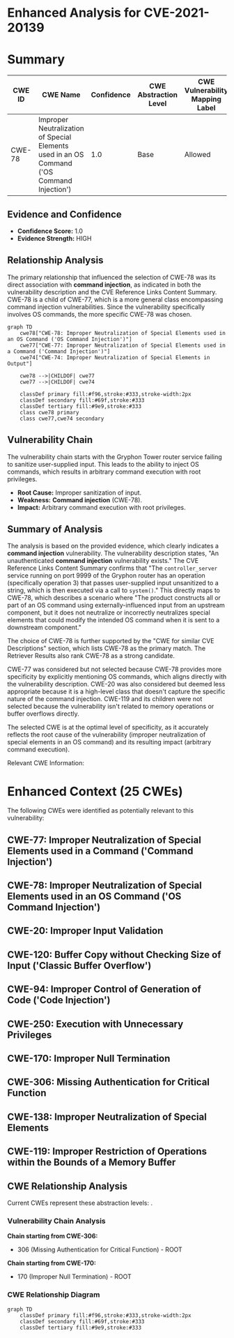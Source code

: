 # Enhanced Analysis for CVE-2021-20139

# Summary
| CWE ID | CWE Name | Confidence | CWE Abstraction Level | CWE Vulnerability Mapping Label | CWE-Vulnerability Mapping Notes |
|---|---|---|---|---|---|
| CWE-78 | Improper Neutralization of Special Elements used in an OS Command ('OS Command Injection') | 1.0 | Base | Allowed | Primary CWE |

## Evidence and Confidence

*   **Confidence Score:** 1.0
*   **Evidence Strength:** HIGH

## Relationship Analysis
The primary relationship that influenced the selection of CWE-78 was its direct association with **command injection**, as indicated in both the vulnerability description and the CVE Reference Links Content Summary. CWE-78 is a child of CWE-77, which is a more general class encompassing command injection vulnerabilities. Since the vulnerability specifically involves OS commands, the more specific CWE-78 was chosen.

```mermaid
graph TD
    cwe78["CWE-78: Improper Neutralization of Special Elements used in an OS Command ('OS Command Injection')"]
    cwe77["CWE-77: Improper Neutralization of Special Elements used in a Command ('Command Injection')"]
    cwe74["CWE-74: Improper Neutralization of Special Elements in Output"]

    cwe78 -->|CHILDOF| cwe77
    cwe77 -->|CHILDOF| cwe74

    classDef primary fill:#f96,stroke:#333,stroke-width:2px
    classDef secondary fill:#69f,stroke:#333
    classDef tertiary fill:#9e9,stroke:#333
    class cwe78 primary
    class cwe77,cwe74 secondary
```

## Vulnerability Chain
The vulnerability chain starts with the Gryphon Tower router service failing to sanitize user-supplied input. This leads to the ability to inject OS commands, which results in arbitrary command execution with root privileges.
  - **Root Cause:** Improper sanitization of input.
  - **Weakness:** **Command injection** (CWE-78).
  - **Impact:** Arbitrary command execution with root privileges.

## Summary of Analysis
The analysis is based on the provided evidence, which clearly indicates a **command injection** vulnerability. The vulnerability description states, "An unauthenticated **command injection** vulnerability exists." The CVE Reference Links Content Summary confirms that "The `controller_server` service running on port 9999 of the Gryphon router has an operation (specifically operation 3) that passes user-supplied input unsanitized to a string, which is then executed via a call to `system()`." This directly maps to CWE-78, which describes a scenario where "The product constructs all or part of an OS command using externally-influenced input from an upstream component, but it does not neutralize or incorrectly neutralizes special elements that could modify the intended OS command when it is sent to a downstream component."

The choice of CWE-78 is further supported by the "CWE for similar CVE Descriptions" section, which lists CWE-78 as the primary match. The Retriever Results also rank CWE-78 as a strong candidate.

CWE-77 was considered but not selected because CWE-78 provides more specificity by explicitly mentioning OS commands, which aligns directly with the vulnerability description. CWE-20 was also considered but deemed less appropriate because it is a high-level class that doesn't capture the specific nature of the command injection. CWE-119 and its children were not selected because the vulnerability isn't related to memory operations or buffer overflows directly.

The selected CWE is at the optimal level of specificity, as it accurately reflects the root cause of the vulnerability (improper neutralization of special elements in an OS command) and its resulting impact (arbitrary command execution).

Relevant CWE Information:

# Enhanced Context (25 CWEs)
The following CWEs were identified as potentially relevant to this vulnerability:

## CWE-77: Improper Neutralization of Special Elements used in a Command ('Command Injection')

## CWE-78: Improper Neutralization of Special Elements used in an OS Command ('OS Command Injection')

## CWE-20: Improper Input Validation

## CWE-120: Buffer Copy without Checking Size of Input ('Classic Buffer Overflow')

## CWE-94: Improper Control of Generation of Code ('Code Injection')

## CWE-250: Execution with Unnecessary Privileges

## CWE-170: Improper Null Termination

## CWE-306: Missing Authentication for Critical Function

## CWE-138: Improper Neutralization of Special Elements

## CWE-119: Improper Restriction of Operations within the Bounds of a Memory Buffer


## CWE Relationship Analysis

Current CWEs represent these abstraction levels: .


### Vulnerability Chain Analysis

**Chain starting from CWE-306:**
- 306 (Missing Authentication for Critical Function) - ROOT


**Chain starting from CWE-170:**
- 170 (Improper Null Termination) - ROOT



### CWE Relationship Diagram

```mermaid
graph TD
    classDef primary fill:#f96,stroke:#333,stroke-width:2px
    classDef secondary fill:#69f,stroke:#333
    classDef tertiary fill:#9e9,stroke:#333
```
